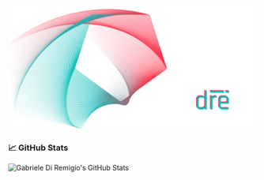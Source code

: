 <img align="center" alt="Gabriele Di Remigio's Hero Image" src="https://raw.githubusercontent.com/gabrielediremigio/gabrielediremigio/master/hero.png" />

### &#x1f4c8; GitHub Stats

<img align="left" alt="Gabriele Di Remigio's GitHub Stats" src="https://github-readme-stats.vercel.app/api?username=gabrielediremigio&text_color=5D9498&icon_color=AE6371&border_color=5D9498&theme=transparent&border_radius=12&hide=stars,issues&hide_title=true&rank_icon=github&show_icons=true&ring_color=AE6371&show=prs_merged,prs_merged_percentage" />

